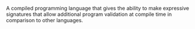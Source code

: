 A compiled programming language that gives the ability to make expressive signatures that allow additional program validation at compile time in comparison to other languages.
